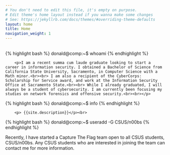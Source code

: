 ```yaml
---
# You don't need to edit this file, it's empty on purpose.
# Edit theme's home layout instead if you wanna make some changes
# See: https://jekyllrb.com/docs/themes/#overriding-theme-defaults
layout: home
title: Home
navigation_weight: 1
---
```


<div class="container">
	<br>
{% highlight bash %}
donald@comp:~$ whoami
{% endhighlight %}

		<p>I am a recent summa cum laude graduate looking to start a career in information security. I obtained a Bachelor of Science from California State University, Sacramento, in Computer Science with a Math minor.<br><br> I am also a recipient of the CyberCorps: Scholarship for Service award, and work at the Information Security Office at Sacramento State.<br><br> While I already graduated, I will always be a student of cybersecurity. I am currently been focusing my studies on network forensics and offensive security.<br><br></p>
{% highlight bash %}
donald@comp:~$ info
{% endhighlight %}

		<p> {{site.description}}</p><br>

{% highlight bash %}
donald@comp:~$ useradd -G CSUS/n00bs
{% endhighlight %}
		<p>Recently, I have started a Capture The Flag team open to all CSUS students, CSUS/n00bs. Any CSUS students who are interested in joining the team can contact me for more information.<br><br></p>
</div>
